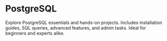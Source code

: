 # PostgreSQL
Explore PostgreSQL essentials and hands-on projects. Includes installation guides, SQL queries, advanced features, and admin tasks. Ideal for beginners and experts alike.
